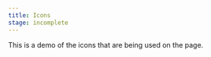 ```yaml
---
title: Icons
stage: incomplete
---
```


This is a demo of the icons that are being used on the page.